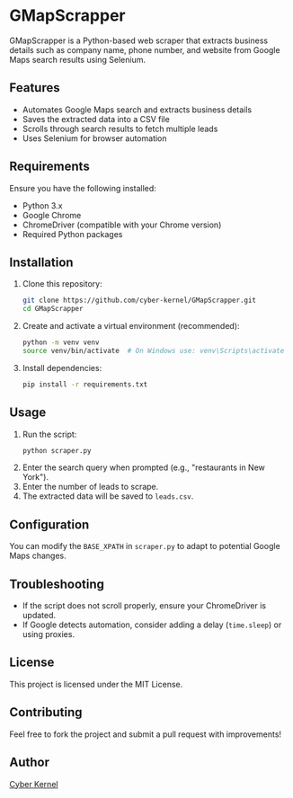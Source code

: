 # GMapScrapper

GMapScrapper is a Python-based web scraper that extracts business details such as company name, phone number, and website from Google Maps search results using Selenium.

## Features
- Automates Google Maps search and extracts business details
- Saves the extracted data into a CSV file
- Scrolls through search results to fetch multiple leads
- Uses Selenium for browser automation

## Requirements
Ensure you have the following installed:
- Python 3.x
- Google Chrome
- ChromeDriver (compatible with your Chrome version)
- Required Python packages

## Installation

1. Clone this repository:
   ```sh
   git clone https://github.com/cyber-kernel/GMapScrapper.git
   cd GMapScrapper
   ```

2. Create and activate a virtual environment (recommended):
   ```sh
   python -m venv venv
   source venv/bin/activate  # On Windows use: venv\Scripts\activate
   ```

3. Install dependencies:
   ```sh
   pip install -r requirements.txt
   ```

## Usage

1. Run the script:
   ```sh
   python scraper.py
   ```
2. Enter the search query when prompted (e.g., "restaurants in New York").
3. Enter the number of leads to scrape.
4. The extracted data will be saved to `leads.csv`.

## Configuration
You can modify the `BASE_XPATH` in `scraper.py` to adapt to potential Google Maps changes.

## Troubleshooting
- If the script does not scroll properly, ensure your ChromeDriver is updated.
- If Google detects automation, consider adding a delay (`time.sleep`) or using proxies.

## License
This project is licensed under the MIT License.

## Contributing
Feel free to fork the project and submit a pull request with improvements!

## Author
[Cyber Kernel](https://github.com/cyber-kernel)


